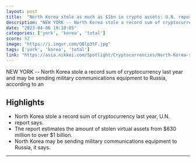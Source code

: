 ```yaml
---
layout: post
title:  "North Korea stole as much as $1bn in crypto assets: U.N. report"
description: "NEW YORK -- North Korea stole a record sum of cryptocurrency last year and may be sending military communications equipment to Russia, according to an"
date: "2023-04-06 19:10:05"
categories: ['york', 'korea', 'total']
score: 52
image: "https://i.imgur.com/Q8lp3tF.jpg"
tags: ['york', 'korea', 'total']
link: "https://asia.nikkei.com/Spotlight/Cryptocurrencies/North-Korea-stole-as-much-as-1bn-in-crypto-assets-U.N.-report"
---
```


NEW YORK -- North Korea stole a record sum of cryptocurrency last year and may be sending military communications equipment to Russia, according to an

## Highlights

- North Korea stole a record sum of cryptocurrency last year, U.N.
- report says.
- The report estimates the amount of stolen virtual assets from $630 million to over $1 billion.
- North Korea may be sending military communications equipment to Russia, it says.

---
